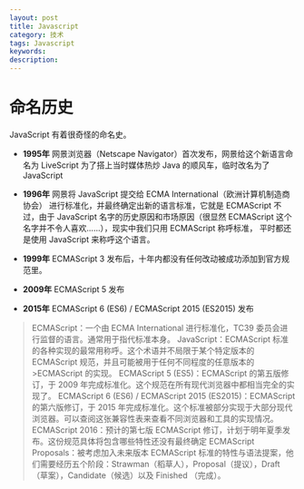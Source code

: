```yaml
---
layout: post
title: Javascript
category: 技术
tags: Javascript
keywords: 
description: 
---
```



# 命名历史

JavaScript 有着很奇怪的命名史。

- **1995年** 网景浏览器（Netscape Navigator）首次发布，网景给这个新语言命名为 LiveScript 
        为了搭上当时媒体热炒 Java 的顺风车，临时改名为了 JavaScript 

- **1996年** 网景将 JavaScript 提交给 ECMA International（欧洲计算机制造商协会） 进行标准化，并最终确定出新的语言标准，它就是 ECMAScript
	不过，由于 JavaScript 名字的历史原因和市场原因（很显然 ECMAScript 这个名字并不令人喜欢……），现实中我们只用 ECMAScript 称呼标准，
	平时都还是使用 JavaScript 来称呼这个语言。

- **1999年** ECMAScript 3 发布后，十年内都没有任何改动被成功添加到官方规范里。

- **2009年** ECMAScript 5 发布


- **2015年** ECMAScript 6 (ES6) / ECMAScript 2015 (ES2015) 发布

>ECMAScript：一个由 ECMA International 进行标准化，TC39 委员会进行监督的语言。通常用于指代标准本身。
>JavaScript：ECMAScript 标准的各种实现的最常用称呼。这个术语并不局限于某个特定版本的 ECMAScript 规范，并且可能被用于任何不同程度的任意版本的 >ECMAScript 的实现。
>ECMAScript 5 (ES5)：ECMAScript 的第五版修订，于 2009 年完成标准化。这个规范在所有现代浏览器中都相当完全的实现了。
>ECMAScript 6 (ES6) / ECMAScript 2015 (ES2015)：ECMAScript 的第六版修订，于 2015 年完成标准化。这个标准被部分实现于大部分现代浏览器。可以查阅这张兼容性表来查看不同浏览器和工具的实现情况。
>ECMAScript 2016：预计的第七版 ECMAScript 修订，计划于明年夏季发布。这份规范具体将包含哪些特性还没有最终确定
>ECMAScript Proposals：被考虑加入未来版本 ECMAScript 标准的特性与语法提案，他们需要经历五个阶段：Strawman（稻草人），Proposal（提议），Draft（草案），Candidate（候选）以及 Finished （完成）。
